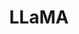 ---
title: LLaMA
link: https://arxiv.org/abs/2302.13971
release:
  month: 2
  year: 2023
training:
  code:
    pretraining:
      value: 1
    finetuning:
      value: N/A
    alignment:
      value: N/A
  data:
    pretraining:
      value: Unknown
      license: likely D5
    sft:
      value: N/A
    alignment:
      value: N/A
evaluation:
  code:
    general:
      value: 1
    safety:
      value: 1
  data:
    utility:
      value: N/A
    safety:
      value: 5
      license: Publicly available
deployment:
  code:
    inference:
      value: 5
      license: GNU GPL
  data:
    weights:
      value: 3
      license: LLaMA

---